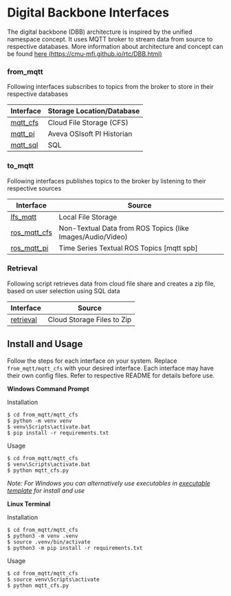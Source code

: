 # Digital Backbone Interfaces

The digital backbone (DBB) architecture is inspired by the unified namespace concept. It uses MQTT broker to stream data from source to respective databases.
More information about architecture and concept can be found [here (https://cmu-mfi.github.io/rtc/DBB.html)](https://cmu-mfi.github.io/rtc/DBB.html)

### from_mqtt

Following interfaces subscribes to topics from the broker to store in their respective databases

| Interface | Storage Location/Database    |
| --------- | --------------------------   |
| [mqtt_cfs](https://github.com/cmu-mfi/dbb_interfaces/tree/main/from_mqtt/mqtt_cfs)  | Cloud File Storage (CFS)     |
| [mqtt_pi](https://github.com/cmu-mfi/dbb_interfaces/tree/main/from_mqtt/mqtt_pi)   | Aveva OSIsoft PI Historian   |
| [mqtt_sql](https://github.com/cmu-mfi/dbb_interfaces/tree/main/from_mqtt/mqtt_sql)  | SQL                      |

### to_mqtt

Following interfaces publishes topics to the broker by listening to their respective sources

| Interface     | Source    |
| ------------- | --------------------------        |
| [lfs_mqtt](https://github.com/cmu-mfi/dbb_interfaces/tree/main/to_mqtt/lfs_mqtt)      | Local File Storage                |
| [ros_mqtt_cfs](https://github.com/cmu-mfi/dbb_interfaces/tree/main/to_mqtt/ros_mqtt_cfs)  | Non-Textual Data from ROS Topics (like Images/Audio/Video)  |
| [ros_mqtt_pi](https://github.com/cmu-mfi/dbb_interfaces/tree/main/to_mqtt/ros_mqtt_pi)   | Time Series Textual ROS Topics [mqtt spb] |

### Retrieval

Following script retrieves data from cloud file share and creates a zip file, based on user selection using SQL data

| Interface     | Source    |
| ------------- | --------------------------        |
| [retrieval](https://github.com/cmu-mfi/dbb_interfaces/tree/main/Retrieval)      | Cloud Storage Files to Zip|



## Install and Usage

Follow the steps for each interface on your system. Replace `from_mqtt/mqtt_cfs` with your desired interface. 
Each interface may have their own config files. Refer to respective README for details before use.

**Windows Command Prompt**

Installation
```
$ cd from_mqtt/mqtt_cfs
$ python -m venv venv
$ venv\Scripts\activate.bat
$ pip install -r requirements.txt
```

Usage
```
$ cd from_mqtt/mqtt_cfs
$ venv\Scripts\activate.bat
$ python mqtt_cfs.py
```
*Note: For Windows you can alternatively use executables in [executable template](https://github.com/cmu-mfi/dbb_interfaces/tree/main/executable%20template) for install and use*

**Linux Terminal**

Installation
```
$ cd from_mqtt/mqtt_cfs
$ python3 -m venv .venv
$ source .venv/bin/activate
$ python3 -m pip install -r requirements.txt
```

Usage
```
$ cd from_mqtt/mqtt_cfs
$ source venv\Scripts\activate
$ python mqtt_cfs.py
```